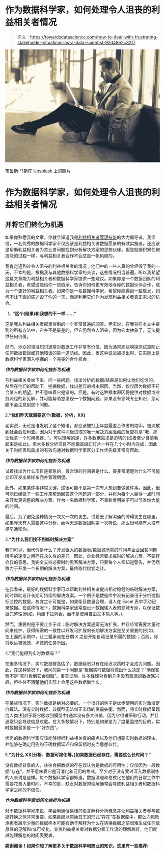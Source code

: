 # 作为数据科学家，如何处理令人沮丧的利益相关者情况

> 原文：<https://towardsdatascience.com/how-to-deal-with-frustrating-stakeholder-situations-as-a-data-scientist-92d48e2c32f7>

![](img/1ab7d082838af06f1ec47f14b16d693f.png)

布鲁斯·马斯在 [Unsplash](https://unsplash.com?utm_source=medium&utm_medium=referral) 上的照片

# 作为数据科学家，如何处理令人沮丧的利益相关者情况

## 并将它们转化为机遇

如果你熟悉我的文章，你就会知道我是[利益相关者管理技能](/top-qualities-hiring-managers-look-for-in-data-scientist-candidates-2e2cd52444c2)的大力倡导者。我坚信，一名优秀的数据科学家不仅应该是利益相关者数据愿景的有效实施者，还应该是帮助利益相关者为其业务问题找到分析解决方案的思想伙伴。但是就像积累任何技能的过程一样，与利益相关者合作不会总是一帆风顺的。

我肯定遇到过令人沮丧的利益相关者的情况；他们中的一些人真的曾经毁了我的一天。不幸的是，根据我与其他数据科学家的交谈，这些情况相当普遍。所以我希望这篇文章能为利益相关者和数据科学家提供一些建议。如果你是一个数据团队的利益相关者，希望这能给你一些启示，告诉你如何更有效地与你的数据伙伴合作，成为一个更好的利益相关者。如果你是一名数据科学家，希望你能得到一些启发，如何不让下面的陈述毁了你的一天，而是利用它们作为发现利益相关者真正需求的机会。

1.  **“这个(结果)和我想的不一样……”**

这是我从利益相关者那里得到的一个非常普遍的回答。老实说，在我将在本文中提到的所有方法中，它并不是最差的，但它仍然令人沮丧，因为它太抽象了，无法提供任何价值。

然而，涉众的领域知识通常对数据工作非常有价值，因为通常那些嗅探测试是防止任何数据错误或其他错误的第一道防线。因此，当这种说法被提出时，它实际上是数据科学家深入挖掘的一个完美的合作机会。

***作为数据科学家如何化挫折为机遇***

与利益相关者坐下来，问一些问题。找出分析的数据/结果是如何让他们吃惊的。然后在他们的帮助下，挖掘数据，找出差异的根本原因。当然，仅仅因为数据不符合某人的期望，并不意味着它是错的。但是，有时这种根本原因将提供对数据或业务流程的新见解，并可能帮助您发现一个数据问题，如果没有领域专业知识，您可能不会注意到这个问题。

2.**“我们昨天就需要这个(数据，分析，XX)**

老实说，无论是谁发明了这个短语，都应该被打上年度最差合作者的烙印，被流放到社会西伯利亚。因为对于这种消极进取的唯一[解决方案驱动的](/5-lessons-mckinsey-taught-me-that-will-make-you-a-better-data-scientist-66cd9cc16aba)反应将是“哦，那让我拿一个时间机器…”。可以理解的是，许多数据需求是迫切的(或者至少目前看起来是如此)。但大多数分析项目不能像高级幻灯片一样在几个小时内完成，因此关于时间表和需求的有效沟通对数据科学家区分工作优先级非常有帮助。

***作为数据科学家如何化挫折为机遇***

试着找出为什么项目是紧急的，最合理的时间表是什么。要非常清楚为什么不可能立即开发出某样东西并管理期望。

此外，如果某件事非常关键，这很可能不是第一次有人想到要做这件事。因此，很可能已经做了一些工作来帮助回答这个问题的一部分，并将为每个人赢得一点时间来开发更完整的解决方案。作为一名数据科学家，不重新发明轮子可以节省你大量的时间。

最后，为了避免这种情况一次又一次的发生，试着去了解沟通的障碍发生在哪里。如果昨天有人需要这种分析，而今天是数据团队第一次听说，那么很可能有人没有尽早通知你。

3.**“为什么我们找不到临时解决方案”**

我们可以，但代价是什么？开发强大的数据表/数据源所需的时间与企业回答问题所需的速度之间存在永久性的差异。因此，企业经常要求临时的解决方案。不要误会我的意思，我完全支持必要时的黑客解决方案，只要每个人都知道警告，并仍然致力于开发一个长期的解决方案，最终取代权宜之计。

***作为数据科学家如何化挫折为机遇***

在我看来，最好的数据科学家可以帮助利益相关者提出相对稳健的临时解决方案，同时帮助设计长期可持续的解决方案。一个例子是数据库中没有记录用于分析或指标监控的数据。权宜之计可能是，如果条目数量合理，请人在 Excel 表中手动记录数据。在这种情况下，数据科学家通常是设计数据输入表的领域专家，以保证数据完整性(例如，构建下拉列表，而不是使用自由文本输入等。).

然而，重要的是不要止步于此；临时解决方案通常无法扩展，并且经常需要大量时间来维护。获得所需的一致性以开发可扩展的长期解决方案是至关重要的(例如，在上面的示例中，让工程承诺在日期 X 之前开始自动记录所需的数据)；否则，你将永远被低效、卑微的任务所困。

4.“我们能得到实时数据吗？”

在很多情况下，实时数据被高估了。数据延迟只有在延迟决策时才会成为问题。因此，在这种情况下，我问的第一个问题是“根据实时数据将做出什么决定？”确保答案不是“实时看到它会很酷”。事实证明，许多经理对看到几乎没有延迟的数据感兴趣，但往往不清楚他们实际上会用这些数据做什么。

***作为数据科学家如何化挫折为机遇***

在某些情况下，实时数据是绝对必要的。一个很好的例子是优步使用的实时激增定价算法。没有实时数据，该模型无法纠正市场的供需失衡。然而，将实时数据呈现给人类(相对于将它吸收到模型中)通常没有多大价值，因为它很难采取行动，并且通常只会导致信息过载。在大多数情况下，特别是如果是为了度量监控的目的，实时数据最多是一个“好东西”。

优秀的数据科学家应该能够倾听利益相关者的痛点以及他们想要实时数据的理由，并能够在确定用例的正确数据延迟和保留期时充当思想伙伴。

5.**“为什么 XX(分析、数据可视化等。)如果数据已经存在，需要这么长时间？”**

没有数据背景的人，往往会把数据的存在误认为是数据的可用性；仅仅因为一段数据“存在”，并不意味着它是可消化和可用的格式，至少对于没有受过深入数据训练的人来说是这样。每个数据科学家都知道，数据清理和格式化在他们的日常工作中需要花费大量时间。不幸的是，缺乏对数据的理解通常会导致利益相关者和数据科学家之间的不信任。

***作为数据科学家如何化挫折为机遇***

对于数据科学家来说，学会用通俗易懂的语言解释分析概念并让利益相关者参与数据转换之旅非常重要。如果数据以原始日志的形式“存在”在数据库中，那么向风险承担者展示少量的数据样本可能有助于解释为什么在转换数据之前很难生成任何信息性的见解和/或可视化。业务利益相关者对数据分析工作流的理解越好，他们就越能理解您的时间表要求。

**感谢阅读！如果你想了解更多关于数据科学和商业的知识，这里有一些推荐:**

[](/top-qualities-hiring-managers-look-for-in-data-scientist-candidates-2e2cd52444c2)  [](/5-mistakes-i-wish-i-had-avoided-in-my-data-science-career-6c22a44304a1)  [](/how-to-pick-the-right-career-in-the-data-world-1cec8a084767) 